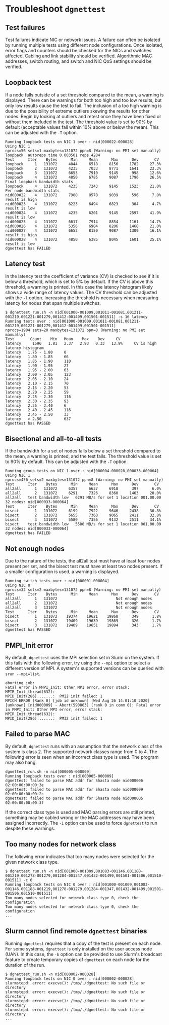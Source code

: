 # Troubleshoot `dgnettest`

## Test failures

Test failures indicate NIC or network issues. A failure can often be isolated by running multiple tests using different node configurations. Once isolated, error flags and counters should be checked for the NICs and switches affected. Cabling and link stability should be verified. Algorithmic MAC addresses, switch routing, and switch and NIC QoS settings should be verified.

## Loopback test

If a node falls outside of a set threshold compared to the mean, a warning is displayed. There can be warnings for both too high and too low results, but only low results cause the test to fail. The inclusion of a too high warning is due to the possibility of extreme outliers skewing the results for other nodes. Begin by looking at outliers and retest once they have been fixed or without them included in the test. The threshold value is set to 90% by default (acceptable values fall within 10% above or below the mean). This can be adjusted with the `-T` option.

```screen
Running loopback tests on NIC 1 over : nid[000022-000028]
Using NIC 1
nprocs=56 sets=1 maxbytes=131072 ppn=8 (Warning: no PMI set manually)
loopback  autoreps time 0.003501 reps 4284
Test      Iter    Bytes      Min     Mean      Max      Dev       CV
loopback     1   131072     4044     6518     8156     1782     27.3%
loopback     2   131072     4235     7033     8771     1641     23.3%
loopback     3   131072     6653     7910     9145      998     12.6%
loopback     4   131072     4850     6785     9087     1796     26.5%
Final loopback bandwidth stats
loopback     4   131072     4235     7243     9145     1523     21.0%
Per node bandwidth stats
nid000022    4   131072     7900     8570     9039      596      7.0%   result is high
nid000023    4   131072     6223     6494     6823      304      4.7%    result is low
nid000024    4   131072     4235     6201     9145     2597     41.9%    result is low
nid000025    4   131072     6617     7914     8854     1161     14.7%
nid000026    4   131072     5356     6984     8206     1468     21.0%
nid000027    4   131072     6653     8150     9087     1309     16.1%   result is high
nid000028    4   131072     4850     6385     8045     1601     25.1%    result is low
dgnettest has FAILED
```

## Latency test

In the latency test the coefficient of variance (CV) is checked to see if it is below a threshold, which is set to 5% by default. If the CV is above this threshold, a warning is printed. In this case the latency histogram likely shows a wide range of latency values. The CV threshold can be adjusted with the `-l` option. Increasing the threshold is necessary when measuring latency for nodes that span multiple switches.

```screen
$ dgnettest_run.sh -n nid[001000-001009,001011-001081,001211-001219,001221-001279,001412-001499,001501-001511] -s 16 latency
Running tests over : nid[001000-001009,001011-001081,001211-001219,001221-001279,001412-001499,001501-001511]
nprocs=1984 sets=20 maxbytes=131072 ppn=8 (Warning: no PMI set manually)
Test       Count    Min   Mean    Max    Dev     CV
latency     1596   1.81   2.37   2.93   0.33   13.9%     CV is high
latency histogram
latency   1.75 - 1.80     0
latency   1.80 - 1.85     66
latency   1.85 - 1.90     110
latency   1.90 - 1.95     27
latency   1.95 - 2.00     63
latency   2.00 - 2.05     123
latency   2.05 - 2.10     24
latency   2.10 - 2.15     70
latency   2.15 - 2.20     53
latency   2.20 - 2.25     59
latency   2.25 - 2.30     116
latency   2.30 - 2.35     93
latency   2.35 - 2.40     6
latency   2.40 - 2.45     116
latency   2.45 - 2.50     33
latency   > 2.50          637
dgnettest has PASSED
```

## Bisectional and all-to-all tests

If the bandwidth for a set of nodes falls below a set threshold compared to the mean, a warning is printed, and the test fails. The threshold value is set to 90% by default. This can be adjusted with the `-T` option.

```screen
Running group tests on NIC 1 over : nid[000004-000028,000033-000064]
Using NIC 1
nprocs=456 sets=2 maxbytes=131072 ppn=8 (Warning: no PMI set manually)
Test      Iter    Bytes      Min     Mean      Max      Dev       CV
all2all      1   131072     6357     6637     6918      397      6.0%
all2all      2   131072     6291     7326     8360     1463     20.0%
all2all   test bandwidth low   6291 MB/s for set 1 location 001.00.00 32 nodes: nid[000033-000064]
Test      Iter    Bytes      Min     Mean      Max      Dev       CV
bisect       1   131072     6199     7922     9646     2438     30.8%
bisect       2   131072     5655     7360     9065     2411     32.8%
bisect       3   131072     5580     7356     9132     2511     34.1%
bisect    test bandwidth low   5580 MB/s for set 1 location 001.00.00 32 nodes: nid[000033-000064]
dgnettest has FAILED
```

## Not enough nodes

Due to the nature of the tests, the all2all test must have at least four nodes present per set, and the bisect test must have at least two nodes present. If a smaller configuration is used, a warning is displayed.

```screen
Running switch tests over : nid[000001-000004]
Using NIC 0
nprocs=32 sets=2 maxbytes=131072 ppn=8 (Warning: no PMI set manually)
Test      Iter    Bytes      Min     Mean      Max      Dev       CV
all2all      1   131072 						 Not enough nodes
all2all      2   131072 						 Not enough nodes
all2all      3   131072 						 Not enough nodes
Test      Iter    Bytes      Min     Mean      Max      Dev       CV
bisect       1   131072    19374    19621    19868      349      1.8%
bisect       2   131072    19409    19639    19869      326      1.7%
bisect       3   131072    19409    19651    19894      343      1.7%
dgnettest has PASSED
```

## PMPI_Init error

By default, `dgnettest` uses the MPI selection set in Slurm on the system. If this fails with the following error, try using the `--mpi` option to select a different version of MPI. A system's supported versions can be queried with `srun --mpi=list`.

```screen
aborting job:
Fatal error in PMPI_Init: Other MPI error, error stack:
MPIR_Init_thread(632):
MPID_Init(286).......:  PMI2 init failed: 1
MPICH ERROR [Rank 0] [job id unknown] [Wed Aug 26 14:01:10 2020] [unknown] [nid000009] - Abort(590863) (rank 0 in comm 0): Fatal error in PMPI_Init: Other MPI error, error stack:
MPIR_Init_thread(632):
MPID_Init(286).......:  PMI2 init failed: 1
```

## Failed to parse MAC

By default, `dgnettest` runs with an assumption that the network class of the system is class 2. The supported network classes range from 0 to 4. The following error is seen when an incorrect class type is used. The program may also hang.

```screen
dgnettest_run.sh -n nid[000005-000009]
Running loopback tests over : nid[000005-000009]
dgnettest: failed to parse MAC addr for Shasta node nid000006 02:00:00:00:00:3e
dgnettest: failed to parse MAC addr for Shasta node nid000009 02:00:00:00:00:2c
dgnettest: failed to parse MAC addr for Shasta node nid000005 02:00:00:00:00:3f
```

If the correct class type is used and MAC parsing errors are still printed, something may be cabled wrong or the MAC addresses may have been assigned incorrectly. The `-i` option can be used to force `dgnettest` to run despite these warnings.

## Too many nodes for network class

The following error indicates that too many nodes were selected for the given network class type.

```screen
$ dgnettest_run.sh -n nid[001000-001009,001083-001146,001188-001219,001278-001279,001284-001347,001432-001499,001501-001506,001510-001511] -c 0
Running loopback tests on NIC 0 over : nid[001000-001009,001083-001146,001188-001219,001278-001279,001284-001347,001432-001499,001501-001506,001510-001511]
Too many nodes selected for network class type 0, check the configuration
Too many nodes selected for network class type 0, check the configuration
...
```

## Slurm cannot find remote `dgnettest` binaries

Running `dgnettest` requires that a copy of the test is present on each node. For some systems, `dgnettest` is only installed on the user access node (UAN). In this case, the `-b` option can be provided to use Slurm's broadcast feature to create temporary copies of `dgnettest` on each node for the duration of the run.

```screen
$ dgnettest_run.sh -n nid[000002-000028]
Running loopback tests on NIC 0 over : nid[000002-000028]
slurmstepd: error: execve(): /tmp/./dgnettest: No such file or directory
slurmstepd: error: execve(): /tmp/./dgnettest: No such file or directory
slurmstepd: error: execve(): /tmp/./dgnettest: No such file or directory
slurmstepd: error: execve(): /tmp/./dgnettest: No such file or directory
...
```
